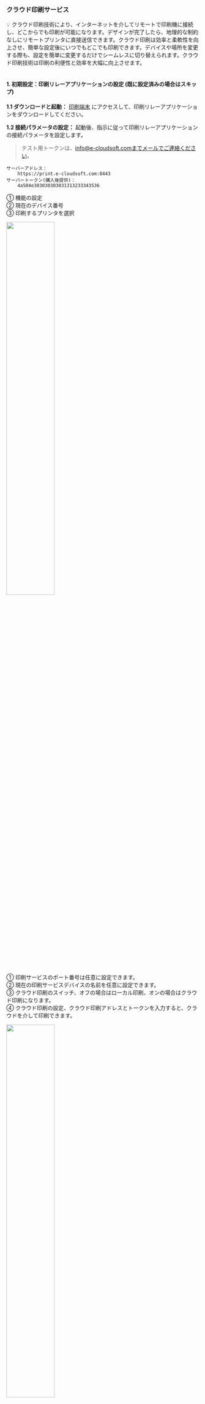 <h5 id="start"></h5>

### クラウド印刷サービス

<aside>
💡 クラウド印刷技術により、インターネットを介してリモートで印刷機に接続し、どこからでも印刷が可能になります。デザインが完了したら、地理的な制約なしにリモートプリンタに直接送信できます。クラウド印刷は効率と柔軟性を向上させ、簡単な設定後にいつでもどこでも印刷できます。デバイスや場所を変更する際も、設定を簡単に変更するだけでシームレスに切り替えられます。クラウド印刷技術は印刷の利便性と効率を大幅に向上させます。
</aside>
<br>

#### **1. 初期設定：印刷リレーアプリケーションの設定 (既に設定済みの場合はスキップ)**

**1.1 ダウンロードと起動：** [印刷端末](download.md) にアクセスして、印刷リレーアプリケーションをダウンロードしてください。

**1.2 接続パラメータの設定：** 起動後、指示に従って印刷リレーアプリケーションの接続パラメータを設定します。
> テスト用トークンは、info@e-cloudsoft.comまでメールでご連絡ください。

```
サーバーアドレス：
    https://print.e-cloudsoft.com:8443
サーバートークン(購入後提供)：
    4a504e303030303031313233343536
```

① 機能の設定  
② 現在のデバイス番号  
③ 印刷するプリンタを選択

<img src="../_images/jp/クラウド印刷サービス_初期設定.png" style="width: 50%;"></img>

① 印刷サービスのポート番号は任意に設定できます。  
② 現在の印刷サービスデバイスの名前を任意に設定できます。  
③ クラウド印刷のスイッチ、オフの場合はローカル印刷、オンの場合はクラウド印刷になります。  
④ クラウド印刷の設定、クラウド印刷アドレスとトークンを入力すると、クラウドを介して印刷できます。

<img src="../_images/jp/クラウド印刷サービス_設定機能.png" style="width: 50%;"></img>

#### **2. クラウド印刷サービスの設定**

**2.1 印刷設定画面に移動：** 「印刷サービス設定」タブをクリックして、印刷サービスの設定画面に移動します。

![クラウド印刷サービス_印刷サービス設定](../_images/jp/クラウド印刷サービス_印刷サービス設定.png)

**2.2 印刷サービスの新規作成または編集：** この画面では、クラウド印刷サービスを新規作成するか、既存の設定を編集することができます。

![クラウド印刷サービス_新規作成または編集](../_images/jp/クラウド印刷サービス_新規作成または編集.gif)

**2.3 接続された印刷デバイスの確認：** 印刷リレーアプリケーションが正しく設定されている場合、クラウド印刷設定の下に接続された印刷機の情報が表示され、正しい印刷デバイスを識別して選択することができます。

![クラウド印刷サービス_接続デバイスの確認](../_images/jp/クラウド印刷サービス_接続デバイスの確認.gif)